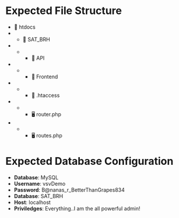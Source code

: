 # Expected File Structure
- 📁 htdocs
- - 📁 SAT_BRH
- - - 📁 API
- - - 📁 Frontend
- - - 💾 .htaccess
- - - 🖥️ router.php
- - - 🖥️ routes.php

# Expected Database Configuration
- **Database**: MySQL
- **Username**: vsvDemo
- **Password**: B@nanas_r_BetterThanGrapes834
- **Database**: SAT_BRH
- **Host**: localhost
- **Priviledges**: Everything..I am the all powerful admin!